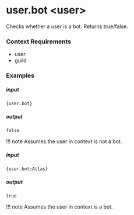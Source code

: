 # user.bot &lt;user&gt;
		
Checks whether a user is a bot. Returns true/false.

### Context Requirements

* user
* guild


### Examples

##### input
```{user.bot}```

##### output
```false```

!!! note
		Assumes the user in context is not a bot. 


##### input
```{user.bot;Atlas}```

##### output
```true```

!!! note
		Assumes the user in context is a bot.